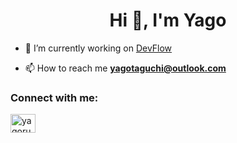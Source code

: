 <h1 align="center">Hi 👋, I'm Yago</h1>

- 🔭 I’m currently working on [DevFlow](https://github.com/Yagotaguchi/devoverflow_nextjs14)

- 📫 How to reach me **yagotaguchi@outlook.com**

<h3 align="left">Connect with me:</h3>
<p align="left">
<a href="https://linkedin.com/in/yagoruksenas" target="blank"><img align="center" src="https://raw.githubusercontent.com/rahuldkjain/github-profile-readme-generator/master/src/images/icons/Social/linked-in-alt.svg" alt="yagoruksenas" height="30" width="40" /></a>
</p>
